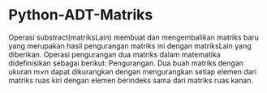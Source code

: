 # Python-ADT-Matriks
Operasi substract(matriksLain) membuat dan mengembalikan matriks baru yang merupakan hasil pengurangan matriks ini dengan matriksLain yang diberikan. Operasi pengurangan dua matriks dalam matematika didefinisikan sebagai berikut:  Pengurangan. Dua buah matriks dengan ukuran m×n dapat dikurangkan dengan mengurangkan setiap elemen dari matriks ruas kiri dengan elemen berindeks sama dari matriks ruas kanan.

